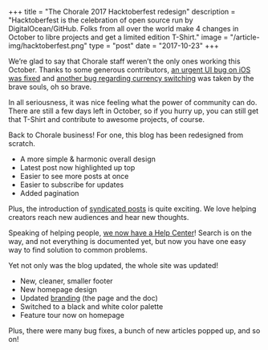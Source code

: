 +++
title = "The Chorale 2017 Hacktoberfest redesign"
description = "Hacktoberfest is the celebration of open source run by DigitalOcean/GitHub. Folks from all over the world make 4 changes in October to libre projects and get a limited edition T-Shirt."
image = "/article-img/hacktoberfest.png"
type = "post"
date = "2017-10-23"
+++

We’re glad to say that Chorale staff weren’t the only ones working this October. Thanks to some generous contributors, [an urgent UI bug on iOS was fixed](https://github.com/choraleapp/chorale/pull/7) and [another bug regarding currency switching](https://github.com/choraleapp/chorale/pull/10) was taken by the brave souls, oh so brave.

In all seriousness, it was nice feeling what the power of community can do. There are still a few days left in October, so if you hurry up, you can still get that T-Shirt and contribute to awesome projects, of course.

Back to Chorale business! For one, this blog has been redesigned from scratch.

+ A more simple & harmonic overall design
+ Latest post now highlighted up top
+ Easier to see more posts at once
+ Easier to subscribe for updates
+ Added pagination

Plus, the introduction of [syndicated posts](/blog/buying-music-legally-in-germany-2008) is quite exciting. We love helping creators reach new audiences and hear new thoughts.

Speaking of helping people, [we now have a Help Center](/support)! Search is on the way, and not everything is documented yet, but now you have one easy way to find solution to common problems.

Yet not only was the blog updated, the whole site was updated!

+ New, cleaner, smaller footer
+ New homepage design
+ Updated [branding](/brand) (the page and the doc)
+ Switched to a black and white color palette
+ Feature tour now on homepage

Plus, there were many bug fixes, a bunch of new articles popped up, and so on!
